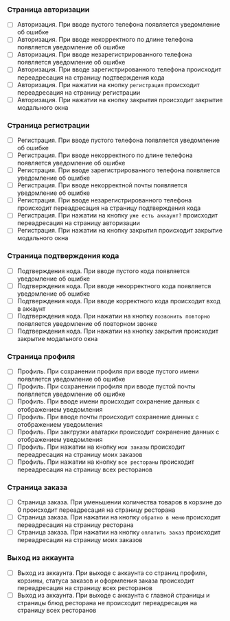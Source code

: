 ### Страница авторизации
- [ ] Авторизация. При вводе пустого телефона появляется уведомление об ошибке
- [ ] Авторизация. При вводе некорректного по длине телефона появляется уведомление об ошибке
- [ ] Авторизация. При вводе незарегистрированного телефона появляется уведомление об ошибке
- [ ] Авторизация. При вводе зарегистрированного телефона происходит переадресация на страницу подтверждения кода
- [ ] Авторизация. При нажатии на кнопку `регистрация` происходит переадресация на страницу регистрации
- [ ] Авторизация. При нажатии на кнопку закрытия происходит закрытие модального окна

### Страница регистрации
- [ ] Регистрация. При вводе пустого телефона появляется уведомление об ошибке
- [ ] Регистрация. При вводе некорректного по длине телефона появляется уведомление об ошибке
- [ ] Регистрация. При вводе зарегистрированного телефона появляется уведомление об ошибке
- [ ] Регистрация. При вводе некорректной почты появляется уведомление об ошибке
- [ ] Регистрация. При вводе незарегистрированного телефона происходит переадресация на страницу подтверждения кода
- [ ] Регистрация. При нажатии на кнопку `уже есть аккаунт?` происходит переадресация на страницу авторизации
- [ ] Регистрация. При нажатии на кнопку закрытия происходит закрытие модального окна

### Страница подтверждения кода
- [ ] Подтверждения кода. При вводе пустого кода появляется уведомление об ошибке
- [ ] Подтверждения кода. При вводе некорректного кода появляется уведомление об ошибке
- [ ] Подтверждения кода. При вводе корректного кода происходит вход в аккаунт
- [ ] Подтверждения кода. При нажатии на кнопку `позвонить повторно` появляется уведомление об повторном звонке
- [ ] Подтверждения кода. При нажатии на кнопку закрытия происходит закрытие модального окна

### Страница профиля
- [ ] Профиль. При сохранении профиля при вводе пустого имени появляется уведомление об ошибке
- [ ] Профиль. При сохранении профиля при вводе пустой почты появляется уведомление об ошибке
- [ ] Профиль. При вводе имени происходит сохранение данных с отображением уведомления
- [ ] Профиль. При вводе почты происходит сохранение данных с отображением уведомления
- [ ] Профиль. При закгрузки аватарки происходит сохранение данных с отображением уведомления
- [ ] Профиль. При нажатии на кнопку `мои заказы` происходит переадресация на страницу моих заказов
- [ ] Профиль. При нажатии на кнопку `все рестораны` происходит переадресация на страницу всех ресторанов

### Страница заказа
- [ ] Страница заказа. При уменьшении количества товаров в корзине до 0 происходит переадресация на страницу ресторана
- [ ] Страница заказа. При нажатии на кнопку `обратно в меню` происходит переадресация на страницу ресторана
- [ ] Страница заказа. При нажатии на кнопку `оплатить заказ` происходит переадресация на страницу моих заказов

### Выход из аккаунта
- [ ] Выход из аккаунта. При выходе с аккаунта со страниц профиля, корзины, статуса заказов и оформления заказа происходит переадресация на страницу всех ресторанов
- [ ] Выход из аккаунта. При выходе с аккаунта с главной страницы и страницы блюд ресторана не происходит переадресация на страницу всех ресторанов
